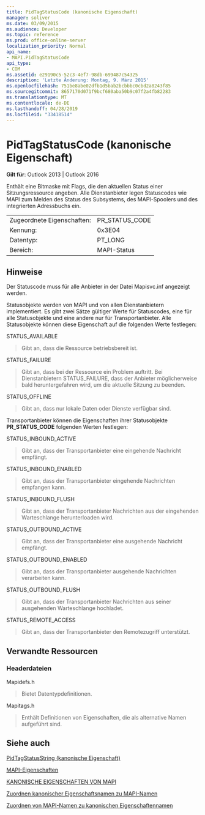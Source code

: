```yaml
---
title: PidTagStatusCode (kanonische Eigenschaft)
manager: soliver
ms.date: 03/09/2015
ms.audience: Developer
ms.topic: reference
ms.prod: office-online-server
localization_priority: Normal
api_name:
- MAPI.PidTagStatusCode
api_type:
- COM
ms.assetid: e29190c5-52c3-4ef7-98db-699487c54325
description: 'Letzte Änderung: Montag, 9. März 2015'
ms.openlocfilehash: 751be8abe02dfb1d5bab2bcbbbc0cbd2a8243f85
ms.sourcegitcommit: 8657170d071f9bcf680aba50b9c07f2a4fb82283
ms.translationtype: MT
ms.contentlocale: de-DE
ms.lasthandoff: 04/28/2019
ms.locfileid: "33418514"
---
```

# <a name="pidtagstatuscode-canonical-property"></a>PidTagStatusCode (kanonische Eigenschaft)

  
  
**Gilt für**: Outlook 2013 | Outlook 2016 
  
Enthält eine Bitmaske mit Flags, die den aktuellen Status einer Sitzungsressource angeben. Alle Dienstanbieter legen Statuscodes wie MAPI zum Melden des Status des Subsystems, des MAPI-Spoolers und des integrierten Adressbuchs ein.
  
|||
|:-----|:-----|
|Zugeordnete Eigenschaften:  <br/> |PR_STATUS_CODE  <br/> |
|Kennung:  <br/> |0x3E04  <br/> |
|Datentyp:  <br/> |PT_LONG  <br/> |
|Bereich:  <br/> |MAPI-Status  <br/> |
   
## <a name="remarks"></a>Hinweise

Der Statuscode muss für alle Anbieter in der Datei Mapisvc.inf angezeigt werden. 
  
Statusobjekte werden von MAPI und von allen Dienstanbietern implementiert. Es gibt zwei Sätze gültiger Werte für Statuscodes, eine für alle Statusobjekte und eine andere nur für Transportanbieter. Alle Statusobjekte können diese Eigenschaft auf die folgenden Werte festlegen:
  
STATUS_AVAILABLE 
  
> Gibt an, dass die Ressource betriebsbereit ist.
    
STATUS_FAILURE 
  
> Gibt an, dass bei der Ressource ein Problem auftritt. Bei Dienstanbietern STATUS_FAILURE, dass der Anbieter möglicherweise bald heruntergefahren wird, um die aktuelle Sitzung zu beenden.
    
STATUS_OFFLINE 
  
> Gibt an, dass nur lokale Daten oder Dienste verfügbar sind.
    
Transportanbieter können die Eigenschaften ihrer Statusobjekte **PR_STATUS_CODE** folgenden Werten festlegen: 
  
STATUS_INBOUND_ACTIVE 
  
> Gibt an, dass der Transportanbieter eine eingehende Nachricht empfängt. 
    
STATUS_INBOUND_ENABLED 
  
> Gibt an, dass der Transportanbieter eingehende Nachrichten empfangen kann.
    
STATUS_INBOUND_FLUSH 
  
> Gibt an, dass der Transportanbieter Nachrichten aus der eingehenden Warteschlange herunterloaden wird.
    
STATUS_OUTBOUND_ACTIVE 
  
> Gibt an, dass der Transportanbieter eine ausgehende Nachricht empfängt. 
    
STATUS_OUTBOUND_ENABLED 
  
> Gibt an, dass der Transportanbieter ausgehende Nachrichten verarbeiten kann.
    
STATUS_OUTBOUND_FLUSH 
  
> Gibt an, dass der Transportanbieter Nachrichten aus seiner ausgehenden Warteschlange hochladet.
    
STATUS_REMOTE_ACCESS 
  
> Gibt an, dass der Transportanbieter den Remotezugriff unterstützt.
    
## <a name="related-resources"></a>Verwandte Ressourcen

### <a name="header-files"></a>Headerdateien

Mapidefs.h
  
> Bietet Datentypdefinitionen.
    
Mapitags.h
  
> Enthält Definitionen von Eigenschaften, die als alternative Namen aufgeführt sind.
    
## <a name="see-also"></a>Siehe auch



[PidTagStatusString (kanonische Eigenschaft)](pidtagstatusstring-canonical-property.md)


[MAPI-Eigenschaften](mapi-properties.md)
  
[KANONISCHE EIGENSCHAFTEN VON MAPI](mapi-canonical-properties.md)
  
[Zuordnen kanonischer Eigenschaftsnamen zu MAPI-Namen](mapping-canonical-property-names-to-mapi-names.md)
  
[Zuordnen von MAPI-Namen zu kanonischen Eigenschaftennamen](mapping-mapi-names-to-canonical-property-names.md)

